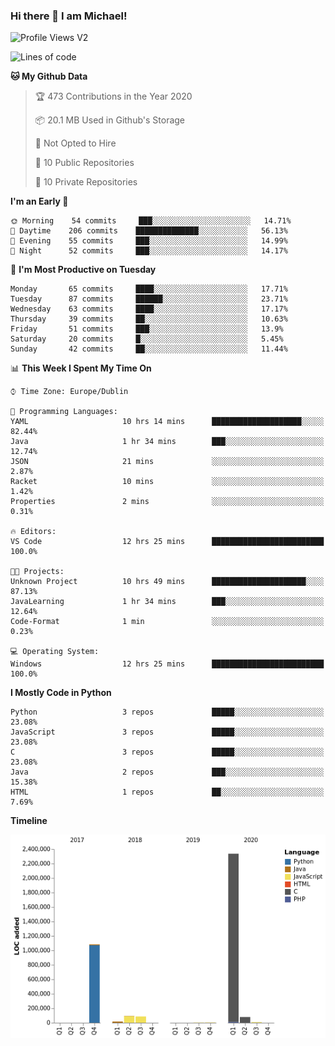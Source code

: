 ### Hi there 👋 I am Michael!

![Profile Views V2](https://komarev.com/ghpvc/?username=AppDevMichael)

<!--START_SECTION:waka-->
![Lines of code](https://img.shields.io/badge/From%20Hello%20World%20I%27ve%20Written-10.3%20million%20lines%20of%20code-blue)

**🐱 My Github Data** 

> 🏆 473 Contributions in the Year 2020
 > 
> 📦 20.1 MB Used in Github's Storage 
 > 
> 🚫 Not Opted to Hire
 > 
> 📜 10 Public Repositories
 > 
> 🔑 10 Private Repositories 

**I'm an Early 🐤** 

```text
🌞 Morning    54 commits     ███░░░░░░░░░░░░░░░░░░░░░░   14.71% 
🌆 Daytime    206 commits    ██████████████░░░░░░░░░░░   56.13% 
🌃 Evening    55 commits     ███░░░░░░░░░░░░░░░░░░░░░░   14.99% 
🌙 Night      52 commits     ███░░░░░░░░░░░░░░░░░░░░░░   14.17%

```
📅 **I'm Most Productive on Tuesday** 

```text
Monday       65 commits     ████░░░░░░░░░░░░░░░░░░░░░   17.71% 
Tuesday      87 commits     ██████░░░░░░░░░░░░░░░░░░░   23.71% 
Wednesday    63 commits     ████░░░░░░░░░░░░░░░░░░░░░   17.17% 
Thursday     39 commits     ██░░░░░░░░░░░░░░░░░░░░░░░   10.63% 
Friday       51 commits     ███░░░░░░░░░░░░░░░░░░░░░░   13.9% 
Saturday     20 commits     █░░░░░░░░░░░░░░░░░░░░░░░░   5.45% 
Sunday       42 commits     ██░░░░░░░░░░░░░░░░░░░░░░░   11.44%

```


📊 **This Week I Spent My Time On** 

```text
⌚︎ Time Zone: Europe/Dublin

💬 Programming Languages: 
YAML                     10 hrs 14 mins      ████████████████████░░░░░   82.44% 
Java                     1 hr 34 mins        ███░░░░░░░░░░░░░░░░░░░░░░   12.74% 
JSON                     21 mins             ░░░░░░░░░░░░░░░░░░░░░░░░░   2.87% 
Racket                   10 mins             ░░░░░░░░░░░░░░░░░░░░░░░░░   1.42% 
Properties               2 mins              ░░░░░░░░░░░░░░░░░░░░░░░░░   0.31%

🔥 Editors: 
VS Code                  12 hrs 25 mins      █████████████████████████   100.0%

🐱‍💻 Projects: 
Unknown Project          10 hrs 49 mins      █████████████████████░░░░   87.13% 
JavaLearning             1 hr 34 mins        ███░░░░░░░░░░░░░░░░░░░░░░   12.64% 
Code-Format              1 min               ░░░░░░░░░░░░░░░░░░░░░░░░░   0.23%

💻 Operating System: 
Windows                  12 hrs 25 mins      █████████████████████████   100.0%

```

**I Mostly Code in Python** 

```text
Python                   3 repos             █████░░░░░░░░░░░░░░░░░░░░   23.08% 
JavaScript               3 repos             █████░░░░░░░░░░░░░░░░░░░░   23.08% 
C                        3 repos             █████░░░░░░░░░░░░░░░░░░░░   23.08% 
Java                     2 repos             ███░░░░░░░░░░░░░░░░░░░░░░   15.38% 
HTML                     1 repos             ██░░░░░░░░░░░░░░░░░░░░░░░   7.69%

```


**Timeline**

![Chart not found](https://github.com/AppDevMichael/AppDevMichael/blob/master/charts/bar_graph.png) 


<!--END_SECTION:waka-->

